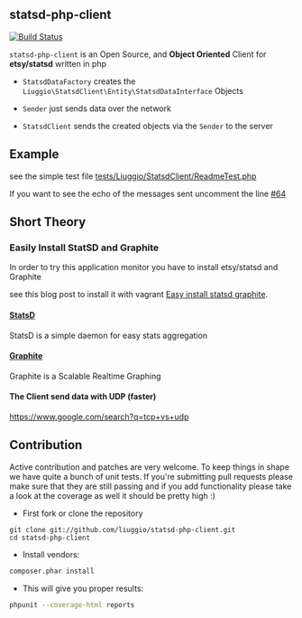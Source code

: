 ## statsd-php-client


[![Build Status](https://secure.travis-ci.org/liuggio/statsd-php-client.png)](http://travis-ci.org/liuggio/statsd-php-client)



`statsd-php-client` is an Open Source, and **Object Oriented** Client for **etsy/statsd** written in php

- `StatsdDataFactory` creates the `Liuggio\StatsdClient\Entity\StatsdDataInterface` Objects

- `Sender` just sends data over the network

- `StatsdClient` sends the created objects via the `Sender` to the server


## Example

see the simple test file [tests/Liuggio/StatsdClient/ReadmeTest.php](https://github.com/liuggio/statsd-php-client/blob/master/tests/Liuggio/StatsdClient/ReadmeTest.php)

If you want to see the echo of the messages sent uncomment the line [#64](https://github.com/liuggio/statsd-php-client/blob/master/tests/Liuggio/StatsdClient/ReadmeTest.php#L62)


## Short Theory

### Easily Install StatSD and Graphite

In order to try this application monitor you have to install etsy/statsd and Graphite

see this blog post to install it with vagrant [Easy install statsd graphite](http://welcometothebundle.com/easily-install-statsd-and-graphite-with-vagrant/).


#### [StatsD](https://github.com/etsy/statsd)

StatsD is a simple daemon for easy stats aggregation

#### [Graphite](http://graphite.wikidot.com/)

Graphite is a Scalable Realtime Graphing

#### The Client send data with UDP (faster)

https://www.google.com/search?q=tcp+vs+udp

## Contribution

Active contribution and patches are very welcome.
To keep things in shape we have quite a bunch of unit tests. If you're submitting pull requests please
make sure that they are still passing and if you add functionality please
take a look at the coverage as well it should be pretty high :)

- First fork or clone the repository

```
git clone git://github.com/liuggio/statsd-php-client.git
cd statsd-php-client
```

- Install vendors:

``` bash
composer.phar install
```

- This will give you proper results:

``` bash
phpunit --coverage-html reports
```

